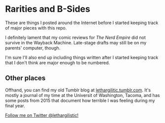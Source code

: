 # Rarities and B-Sides

These are things I posted around the Internet before I started keeping track of major pieces with this repo.

I definitely lament that my comic reviews for *The Nerd Empire* did not survive in the Wayback Machine. Late-stage drafts may still be on my parents' computer, though.

I'm sure I'll also end up including things written after I started keeping track that I don't think are major enough to be numbered.

## Other places

Offhand, you can find my old Tumblr blog at [lethargilitic.tumblr.com](http://lethargilistic.tumblr.com/). It's mostly a journal of my time at the Universit of Washington, Tacoma, and has some posts from 2015 that document how terrible I was feeling during my final year.

[Follow me on Twitter @lethargilistic!](https://twitter.com/lethargilistic)
